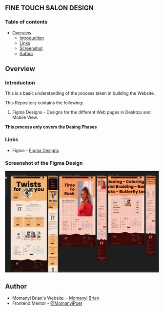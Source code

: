 ## FINE TOUCH SALON DESIGN

### Table of contents

- [Overview](#overview)
  - [Introduction](#introduction)
  - [Links](#links)
  - [Screenshot](#screenshot)
  - [Author](#author)

## Overview

### Introduction

This is a basic understanding of the process taken in building the Website.

This Repository contains the following:

1. Figma Designs - Designs for the different Web pages in Desktop and Mobile View.

**This process only covers the Desing Phases**

### Links

- Figma - [Figma Designs](https://www.figma.com/file/sfHfVuCdqiYr0hbGf9o0ov/Fine-Touch-Salon?type=design&node-id=0-1&mode=design&t=MUADCIBz2k2syCRw-0)

### Screenshot of the Figma Design

![Alt text](assets/images/Figma.png)

## Author

- Momanyi Brian's Website: - [Momanyi Brian](https://momanyi-brian-portfolio.vercel.app)
- Frontend Mentor - [@MomanyiPoet](https://www.frontendmentor.io/profile/MomanyiPoet)


